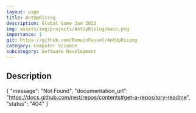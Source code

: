 ```yaml
---
layout: page
title: AntUpRising
description: Global Game Jam 2023
img: assets/img/projects/AntUpRising/main.png
importance: 1
git: https://github.com/RomainFauvel/AntUpRising
category: Computer Science
subcategory: Software Development
---
```




## Description

{
  "message": "Not Found",
  "documentation_url": "https://docs.github.com/rest/repos/contents#get-a-repository-readme",
  "status": "404"
}

